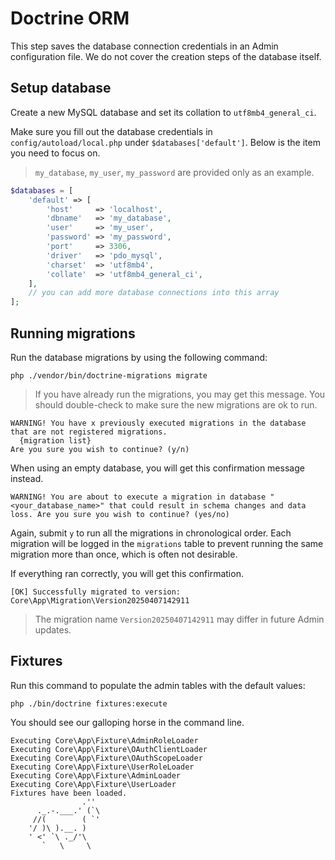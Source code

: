 # Doctrine ORM

This step saves the database connection credentials in an Admin configuration file.
We do not cover the creation steps of the database itself.

## Setup database

Create a new MySQL database and set its collation to `utf8mb4_general_ci`.

Make sure you fill out the database credentials in `config/autoload/local.php` under `$databases['default']`.
Below is the item you need to focus on.

> `my_database`, `my_user`, `my_password` are provided only as an example.

```php
$databases = [
    'default' => [
        'host'     => 'localhost',
        'dbname'   => 'my_database',
        'user'     => 'my_user',
        'password' => 'my_password',
        'port'     => 3306,
        'driver'   => 'pdo_mysql',
        'charset'  => 'utf8mb4',
        'collate'  => 'utf8mb4_general_ci',
    ],
    // you can add more database connections into this array
];
```

## Running migrations

Run the database migrations by using the following command:

```shell
php ./vendor/bin/doctrine-migrations migrate
```

> If you have already run the migrations, you may get this message.
> You should double-check to make sure the new migrations are ok to run.

```text
WARNING! You have x previously executed migrations in the database that are not registered migrations.
  {migration list}
Are you sure you wish to continue? (y/n)
```

When using an empty database, you will get this confirmation message instead.

```text
WARNING! You are about to execute a migration in database "<your_database_name>" that could result in schema changes and data loss. Are you sure you wish to continue? (yes/no)
```

Again, submit `y` to run all the migrations in chronological order.
Each migration will be logged in the `migrations` table to prevent running the same migration more than once, which is often not desirable.

If everything ran correctly, you will get this confirmation.

```text
[OK] Successfully migrated to version: Core\App\Migration\Version20250407142911
```

> The migration name `Version20250407142911` may differ in future Admin updates.

## Fixtures

Run this command to populate the admin tables with the default values:

```shell
php ./bin/doctrine fixtures:execute
```

You should see our galloping horse in the command line.

```shell
Executing Core\App\Fixture\AdminRoleLoader
Executing Core\App\Fixture\OAuthClientLoader
Executing Core\App\Fixture\OAuthScopeLoader
Executing Core\App\Fixture\UserRoleLoader
Executing Core\App\Fixture\AdminLoader
Executing Core\App\Fixture\UserLoader
Fixtures have been loaded.
                .''
      ._.-.___.' (`\
     //(        ( `'
    '/ )\ ).__. )
    ' <' `\ ._/'\
       `   \     \
```
